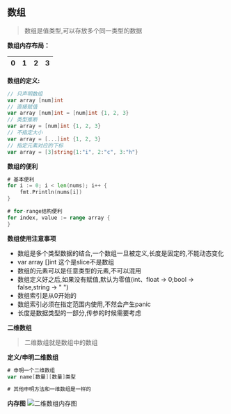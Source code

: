 ## 数组

> 数组是值类型,可以存放多个同一类型的数据

**数组内存布局：**

| 0 | 1 | 2 | 3 |
|---|---|---|---|

**数组的定义:**

~~~go
// 只声明数组
var array [num]int
// 直接赋值
var array [num]int = [num]int {1, 2, 3}
// 类型推断
var array = [num]int {1, 2, 3}
// 不指定大小
var array = [...]int {1, 2, 3}
// 指定元素对应的下标
var array = [3]string{1:"i", 2:"c", 3:"h"}
~~~
**数组的便利**
~~~go
# 基本便利
for i := 0; i < len(nums); i++ {
    fmt.Println(nums[i])
}

# for-range结构便利
for index, value := range array {
}
~~~
**数组使用注意事项**
- 数组是多个类型数据的结合,一个数组一旦被定义,长度是固定的,不能动态变化
- var array []int 这个是slice不是数组
- 数组的元素可以是任意类型的元素,不可以混用
- 数组定义好之后,如果没有赋值,默认为零值(int、float -> 0;bool -> false,string -> " ")
- 数组索引是从0开始的
- 数组索引必须在指定范围内使用,不然会产生panic
- 长度是数据类型的一部分,传参的时候需要考虑

**二维数组**
> 二维数组就是数组中的数组

**定义/申明二维数组**

~~~go
# 申明一个二维数组
var name[数量][数量]类型

# 其他申明方法和一维数组是一样的
~~~
**内存图**
![二维数组内存图](https://user-images.githubusercontent.com/108675790/179692485-2ff86c30-38dc-455d-9471-18cba713aa07.png)
